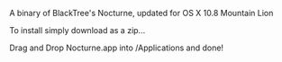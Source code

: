A binary of BlackTree's Nocturne, updated for OS X 10.8 Mountain Lion

To install simply download as a zip...

Drag and Drop Nocturne.app into /Applications and done!